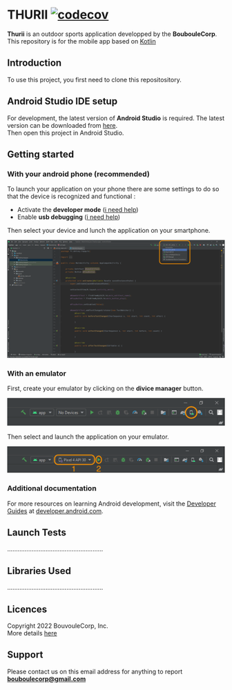 # THURII  [![codecov](https://codecov.io/gh/Bouboule-Corp/thurii-mobile-kotlin/branch/master/graph/badge.svg?token=UVI9MFAXVK)](https://codecov.io/gh/Bouboule-Corp/thurii-mobile-kotlin)

**Thurii** is an outdoor sports application developped by the **BoubouleCorp**.  
This repository is for the mobile app based on [Kotlin](https://developer.android.com/kotlin)


## Introduction

To use this project, you first need to clone this repositository.

## Android Studio IDE setup

For development, the latest version of **Android Studio** is required. The latest version can be downloaded from [here](https://developer.android.com/studio/).   
Then open this project in Android Studio.

## Getting started

### With your android phone (recommended)

To launch your application on your phone there are some settings to do so that the device is recognized and functional : 
  - Activate the **developer mode** ([i need help](https://developer.android.com/studio/debug/dev-options.html#enable))
  - Enable **usb debugging** ([i need help](https://developer.android.com/studio/run/device.html#setting-up))


Then select your device and lunch the application on your smartphone.   

<img alt="create emulateur" src="./docs/docs_imgs/select_phone.png">

### With an emulator

First, create your emulator by clicking on the **divice manager** button.   

<img alt="create emulateur" src="./docs/docs_imgs/create_emulateur.png">

Then select and launch the application on your emulator.   

<img alt="lunch emulateur" src="./docs/docs_imgs/lunch_emulateur.png">
 
### Additional documentation

For more resources on learning Android development, visit the [Developer Guides](https://developer.android.com/guide) at [developer.android.com](https://developer.android.com/).

## Launch Tests

.......................................................

## Libraries Used

.......................................................

## Licences

Copyright 2022 BouvouleCorp, Inc.     
More details [here](https://youtu.be/dQw4w9WgXcQ)

## Support

Please contact us on this email address for anything to report     
**bouboulecorp@gmail.com**
